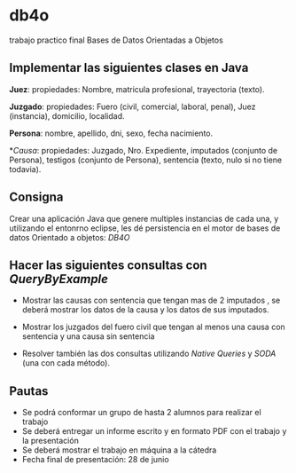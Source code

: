 db4o
====
trabajo practico final
Bases de Datos Orientadas a Objetos


Implementar las siguientes clases en Java
-----------------------------------------

**Juez**: propiedades: Nombre, matricula profesional, trayectoria (texto).

**Juzgado**: propiedades: Fuero (civil, comercial, laboral, penal), Juez (instancia), domicilio, localidad.

**Persona**: nombre, apellido, dni, sexo, fecha nacimiento.

**Causa*: propiedades: Juzgado, Nro. Expediente, imputados (conjunto de Persona),  testigos (conjunto de Persona), sentencia (texto, nulo si no tiene todavia).

Consigna
--------
Crear una aplicación Java que genere multiples instancias de cada una, y utilizando el entonrno eclipse, les dé persistencia en el motor de bases de datos Orientado a objetos: *DB4O*

Hacer las siguientes consultas con *QueryByExample*
---------------------------------------------------

- Mostrar las causas con sentencia que tengan mas de 2 imputados , se deberá mostrar los datos de la causa y los datos de sus imputados.

- Mostrar los juzgados del fuero civil que tengan al menos una causa con sentencia y una causa sin sentencia

- Resolver también las dos consultas utilizando *Native Queries* y *SODA* (una con cada método). 

Pautas
------
- Se podrá conformar un grupo de hasta 2 alumnos para realizar el trabajo
- Se deberá entregar un informe escrito y en formato PDF con el trabajo y la presentación
- Se deberá mostrar el trabajo en máquina a la cátedra
- Fecha final de presentación: 28 de junio 
